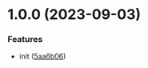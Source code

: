 

# 1.0.0 (2023-09-03)


### Features

* init ([5aa6b06](https://git.outloud.dev/outloud/libraries/vue-notifications/commits/5aa6b067cafc7ff480663b19560d06dac36c0c5c))